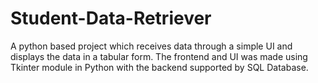# Student-Data-Retriever
A python based project which receives data through a simple UI and displays the data in a tabular form. The frontend and UI was made using Tkinter module in Python with the backend supported by SQL Database.
